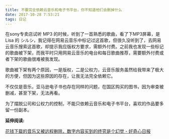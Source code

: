 ```yaml
---
title: 不要完全依赖云音乐和电子书平台，你不知道他们会删掉什么
date: 2017-10-28 7:53:21
tags: 日记
---
```


在sony专卖店试听 MP3 的时候，听到了一首熟悉的歌曲，看了下MP3屏幕，是 Lisa 的 シルシ，我记得在网易云音乐中标记过这首歌，但很久没听到了，去网易云音乐搜索这首歌，却提示我应版权方要求，需额外付费。之前我也发现一些标记的歌曲被下架，而我平时只用网易云音乐的电台和每日歌曲推荐，需要额外付费或者下架的歌曲很难被我发现。

歌曲被下架有两个原因，一是版权，二是公权力，云音乐服务虽然给我带来了极大的方便，但因为这些原因的存在，让我无法完全依赖它。

不仅仅是音乐，亚马逊电子书也存在同样的问题，在国区购买的图书，因为审查被删减，甚至下架，无法再看。

为了摆脱公司和公权力的控制，不能只依赖云音乐和电子书平台，喜欢的作品要多留一份副本。



**延伸阅读:**

[花钱下载的音乐又被远程删除，数字内容买到的终究是个幻觉 - 好奇心日报](http://www.qdaily.com/articles/46534.html)

